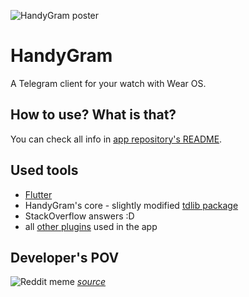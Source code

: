 ![HandyGram poster](https://i.imgur.com/KGJWaNo.png)
# HandyGram

A Telegram client for your watch with Wear OS.

## How to use? What is that?

You can check all info in [app repository's README](https://github.com/HandyGram/HandyGram).

## Used tools
* [Flutter](https://flutter.dev)
* HandyGram's core - slightly modified [tdlib package](https://pub.dev/packages/tdlib)
* StackOverflow answers :D
* all [other plugins](https://github.com/HandyGram/app/blob/master/pubspec.yaml#L13) used in the app

## Developer's POV
![Reddit meme](https://i.redd.it/tsxtxwf1q01b1.jpg)
*[source](https://www.reddit.com/r/ProgrammerHumor/comments/13mq5bi/i_just_need_to_finish_this_project)*
